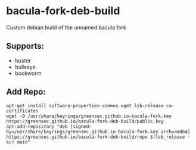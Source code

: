 # bacula-fork-deb-build
Custom debian build of the unnamed bacula fork

## Supports:
 * buster
 * bullseye
 * bookworm

## Add Repo:
```
apt-get install software-properties-common wget lsb-release ca-certificates
wget -O /usr/share/keyrings/greensec.github.io-bacula-fork.key https://greensec.github.io/bacula-fork-deb-build/public.key
apt-add-repository "deb [signed-by=/usr/share/keyrings/greensec.github.io-bacula-fork.key arch=amd64] https://greensec.github.io/bacula-fork-deb-build/repo $(lsb_release -sc) main"
```
